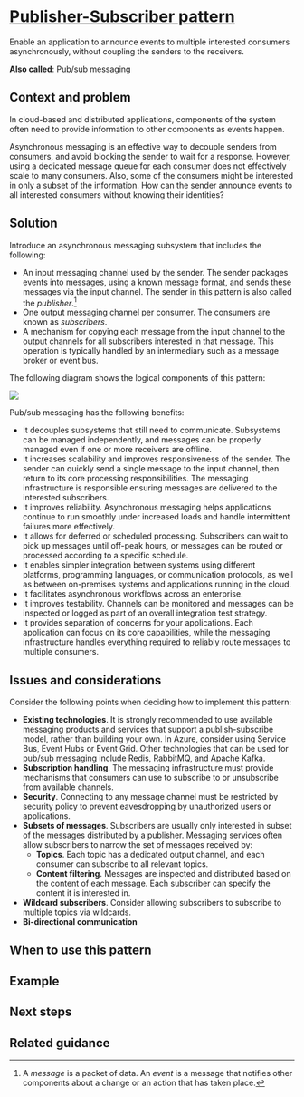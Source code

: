 # [Publisher-Subscriber pattern](https://docs.microsoft.com/en-us/azure/architecture/patterns/publisher-subscriber)

Enable an application to announce events to multiple interested consumers asynchronously, without coupling the senders to the receivers.

**Also called**: Pub/sub messaging

## Context and problem

In cloud-based and distributed applications, components of the system often need to provide information to other components as events happen.

Asynchronous messaging is an effective way to decouple senders from consumers, and avoid blocking the sender to wait for a response. However, using a dedicated message queue for each consumer does not effectively scale to many consumers. Also, some of the consumers might be interested in only a subset of the information. How can the sender announce events to all interested consumers without knowing their identities?

## Solution

Introduce an asynchronous messaging subsystem that includes the following:

* An input messaging channel used by the sender. The sender packages events into messages, using a known message format, and sends these messages via the input channel. The sender in this pattern is also called the *publisher*.[^1]
* One output messaging channel per consumer. The consumers are known as *subscribers*.
* A mechanism for copying each message from the input channel to the output channels for all subscribers interested in that message. This operation is typically handled by an intermediary such as a message broker or event bus.

The following diagram shows the logical components of this pattern:

![](https://docs.microsoft.com/en-us/azure/architecture/patterns/_images/publish-subscribe.png)

Pub/sub messaging has the following benefits:

* It decouples subsystems that still need to communicate. Subsystems can be managed independently, and messages can be properly managed even if one or more receivers are offline.
* It increases scalability and improves responsiveness of the sender. The sender can quickly send a single message to the input channel, then return to its core processing responsibilities. The messaging infrastructure is responsible ensuring messages are delivered to the interested subscribers.
* It improves reliability. Asynchronous messaging helps applications continue to run smoothly under increased loads and handle intermittent failures more effectively.
* It allows for deferred or scheduled processing. Subscribers can wait to pick up messages until off-peak hours, or messages can be routed or processed according to a specific schedule.
* It enables simpler integration between systems using different platforms, programming languages, or communication protocols, as well as between on-premises systems and applications running in the cloud.
* It facilitates asynchronous workflows across an enterprise.
* It improves testability. Channels can be monitored and messages can be inspected or logged as part of an overall integration test strategy.
* It provides separation of concerns for your applications. Each application can focus on its core capabilities, while the messaging infrastructure handles everything required to reliably route messages to multiple consumers. 

## Issues and considerations

Consider the following points when deciding how to implement this pattern:

* **Existing technologies**. It is strongly recommended to use available messaging products and services that support a publish-subscribe model, rather than building your own. In Azure, consider using Service Bus, Event Hubs or Event Grid. Other technologies that can be used for pub/sub messaging include Redis, RabbitMQ, and Apache Kafka.
* **Subscription handling**. The messaging infrastructure must provide mechanisms that consumers can use to subscribe to or unsubscribe from available channels.
* **Security**.  Connecting to any message channel must be restricted by security policy to prevent eavesdropping by unauthorized users or applications.
* **Subsets of messages**. Subscribers are usually only interested in subset of the messages distributed by a publisher. Messaging services often allow subscribers to narrow the set of messages received by:
  * **Topics**. Each topic has a dedicated output channel, and each consumer can subscribe to all relevant topics.
  * **Content filtering**. Messages are inspected and distributed based on the content of each message. Each subscriber can specify the content it is interested in.
* **Wildcard subscribers**. Consider allowing subscribers to subscribe to multiple topics via wildcards.
* **Bi-directional communication**

## When to use this pattern



## Example



## Next steps



## Related guidance



[^1]: A *message* is a packet of data. An *event* is a message that notifies other components about a change or an action that has taken place.

